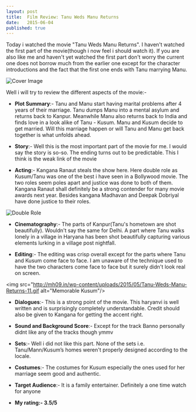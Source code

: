 ```yaml
---
layout: post
title:  Film Review: Tanu Weds Manu Returns
date:   2015-06-04
published: true
---
```


Today i watched the movie "Tanu Weds Manu Returns". I haven't watched the first part of the movie(though i now feel i should watch it). If you are also like me and haven't yet watched the first part don't worry the current one  does not borrow much from the earlier one except for the character introductions and the fact that the first one ends with Tanu marrying Manu.

<img src="http://i.ytimg.com/vi/0IoGDR5KRek/maxresdefault.jpg" alt="Cover Image"/>

Well i will try to review the different aspects of the movie:-

- **Plot Summary**:- Tanu and Manu start having marital problems after 4 years of their marriage. Tanu dumps Manu into a mental asylum and returns back to Kanpur. Meanwhile Manu also returns back to India and finds love in a look alike of Tanu - Kusum. Manu and Kusum decide to get married. Will this marriage happen or will Tanu and Manu get back together is what unfolds ahead.

- **Story**:- Well this is the most important part of the movie for me. I would say the story is so-so. The ending turns out to be predictable. This I think is the weak link of the movie

- **Acting**:- Kangana Ranaut steals the show here. Here double role as Kusum/Tanu was one of the best i have seen in a Bollywood movie. The two roles seem poles apart and justice was done to both of them. Kangana Ranaut shall definitely be a strong contender for many movie awards next year. Besides kangana Madhavan and Deepak Dobriyal have done justice to their roles.

<img src="http://i.ndtvimg.com/i/2015-04/kangana-ranaut_640x480_71429087464.jpg" alt="Double Role"/>

- **Cinematography**:- The parts of Kanpur(Tanu's hometown are shot beautifully). Wouldn't say the same for Delhi. A part where Tanu walks lonely in a village in Haryana has been shot beautifully capturing various elements lurking in a village post nightfall.

- **Editing**:- The editing was crisp overall except for the parts where Tanu and Kusum come face to face. I am unaware of the technique used to have the two characters come face to face but it surely didn't look real on screen.

<img src="http://mh09.in/wp-content/uploads/2015/05/Tanu-Weds-Manu-Returns-11.gif alt="Memorable Kusum"/>

- **Dialogues**:- This is a strong point of the movie. This haryanvi is well written and is surprisingly completely understandable. Credit should also be given to Kangana for getting the accent right.

- **Sound and Background Score**:- Except for the track Banno personally didnt like any of the tracks though ymmv

- **Sets**:- Well i did not like this part. None of the sets i.e. Tanu/Mann/Kusum’s homes weren't properly designed according to the locale.

- **Costumes**:- The costumes for Kusum especially the ones used for her marriage seem good and authentic.

- **Target Audience**:- It is a family entertainer. Definitely a one time watch for anyone

- **My rating:- 3.5/5**
